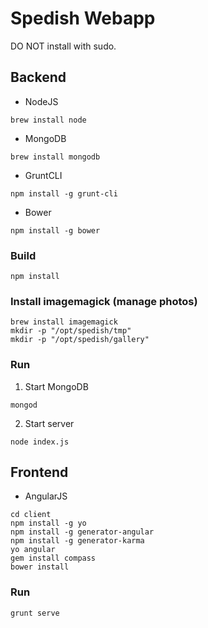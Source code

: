 # Spedish Webapp
DO NOT install with sudo.
## Backend  
- NodeJS  
```
brew install node
```
- MongoDB 
```
brew install mongodb
```
- GruntCLI  
```
npm install -g grunt-cli
```
- Bower  
```
npm install -g bower
```

### Build
```
npm install
```
### Install imagemagick (manage photos)
```
brew install imagemagick
mkdir -p "/opt/spedish/tmp"
mkdir -p "/opt/spedish/gallery"
```

### Run
1. Start MongoDB
```
mongod
```
2. Start server
```
node index.js
```
## Frontend  
- AngularJS  
```
cd client
npm install -g yo
npm install -g generator-angular
npm install -g generator-karma
yo angular
gem install compass
bower install
```
### Run
```
grunt serve
```
